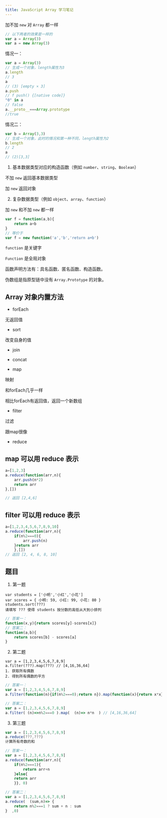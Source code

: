 ```yaml
---
title: JavaScript Array 学习笔记
---
```


加不加 `new` 对 `Array` 都一样

```javascript
// 以下两者的效果是一样的
var a = Array(3)
var a = new Array(3)    
```

情况一：

```javascript
var a = Array(3)
// 生成一个对象，length属性为3
a.length
// 3
a
// (3) [empty × 3]
a.push 
// f push() {[native code]}
"0" in a
// false
a.__proto__===Array.prototype
//true
```

情况二：

```javascript
var b = Array(3,3)
// 生成一个对象，此时的情况和第一种不同，length属性为2
b.length
// 2
a
// (2)[3,3]
```

1. 基本数据类型对应的构造函数（例如 `number`、`string`、`Boolean`）

不加 `new` 返回基本数据类型

加 `new` 返回对象

2. 复杂数据类型（例如 `object`、`array`、`function`）

加 `new` 和不加 `new` 都一样

```javascript
var f = function(a,b){
    return a+b
}
// 等价于
var f = new function('a','b','return a+b')
```

`function` 是关键字

`Function` 是全局对象

函数声明方法有：具名函数、匿名函数、构造函数。

伪数组是指原型链中没有 `Array.Prototype` 的对象。

## Array 对象内置方法

- forEach

无返回值

- sort

改变自身的值

- join

- concat

- map

映射

和forEach几乎一样

相比forEach有返回值，返回一个新数组

- filter

过滤

跟map很像

- reduce

## map 可以用 reduce 表示

```javascript
a=[1,2,3]
a.reduce(function(arr,n){
    arr.push(n*2)
    return arr
},[])

// 返回 [2,4,6]
```

## filter 可以用 reduce 表示

```javascript
a=[1,2,3,4,5,6,7,8,9,10]
a.reduce(function(arr,n){
    if(n%2===0){
        arr.push(n)
    }return arr
    },[])
// 返回 [2, 4, 6, 8, 10]    
```

## 题目

1. 第一题
```
var students = ['小明','小红','小花'] 
var scores = { 小明: 59, 小红: 99, 小花: 80 } 
students.sort(???)
请填写 ??? 使得 students 按分数的高低从大到小排列
```
```javascript
// 答案一：
function(x,y){return scores[y]-scores[x]}
// 答案二：
function(a,b){
    return scores[b] - scores[a]
}
```
2. 第二题

```
var a = [1,2,3,4,5,6,7,8,9]
a.filter(???).map(???) // [4,16,36,64]
1. 获取所有偶数
2. 得到所有偶数的平方
```

```javascript
// 答案一：
var a = [1,2,3,4,5,6,7,8,9]
a.filter(function(n){if(n%2===0);return n}).map(function(x){return x*x}) // [4,16,36,64]

// 答案二：
var a = [1,2,3,4,5,6,7,8,9]
a.filter( (n)=>n%2===0 ).map(  (n)=> n*n  ) // [4,16,36,64]
```

3. 第三题

```javascript
var a = [1,2,3,4,5,6,7,8,9]
a.reduce(???,???)
计算所有奇数的和
```
```javascript
// 答案一：
var a = [1,2,3,4,5,6,7,8,9]
a.reduce(function(arr,n){
    if(n%2===1){
        return arr+n
    }else{
    return arr
    }}, 0)

// 答案二：
var a = [1,2,3,4,5,6,7,8,9]
a.reduce(  (sum,n)=> {
    return n%2===1 ? sum + n : sum
}  ,0)
```